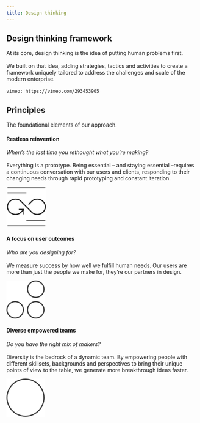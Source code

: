```yaml
---
title: Design thinking
---
```


<grid background="white">
<column lg="12" offset_lg="2">

## **Design thinking framework**

<p size="xl">At its core, design thinking is the idea of putting human problems first.<br><br>We built on that idea, adding strategies, tactics and activities to create a framework uniquely tailored to address the challenges and scale of the modern enterprise.</p>

</column>
<column lg="12" offset_lg="2">

`vimeo: https://vimeo.com/293453905`

</column>
<column lg="7" offset_lg="2">

## Principles

<p size="lg">The foundational elements of our approach.</p>

</column>
</grid>
<grid background="white">
<column lg="4" offset_lg="2">

#### Restless reinvention

_When’s the last time you rethought what you’re making?_ <br><br>Everything is a prototype. Being essential – and staying essential –requires a continuous conversation with our users and clients, responding to their changing needs through rapid prototyping and constant iteration.

![](images/think.svg)

</column>
<column lg="4">

#### A focus on user outcomes

_Who are you designing for?_ <br><br>We measure success by how well we fulfill human needs. Our users are more than just the people we make for, they’re our partners in design.

![](images/think_3circles.svg)

</column>
<column lg="4">

#### Diverse empowered teams

_Do you have the right mix of makers?_ <br><br>Diversity is the bedrock of a dynamic team. By empowering people with different skillsets, backgrounds and perspectives to bring their unique points of view to the table, we generate more breakthrough ideas faster.

![](images/think_circle.svg)

</column>
</grid>
